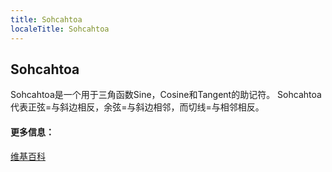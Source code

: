 ```yaml
---
title: Sohcahtoa
localeTitle: Sohcahtoa
---
```

## Sohcahtoa

Sohcahtoa是一个用于三角函数Sine，Cosine和Tangent的助记符。 Sohcahtoa代表正弦=与斜边相反，余弦=与斜边相邻，而切线=与相邻相反。

#### 更多信息：

[维基百科](https://en.wikipedia.org/wiki/Trigonometric_functions)